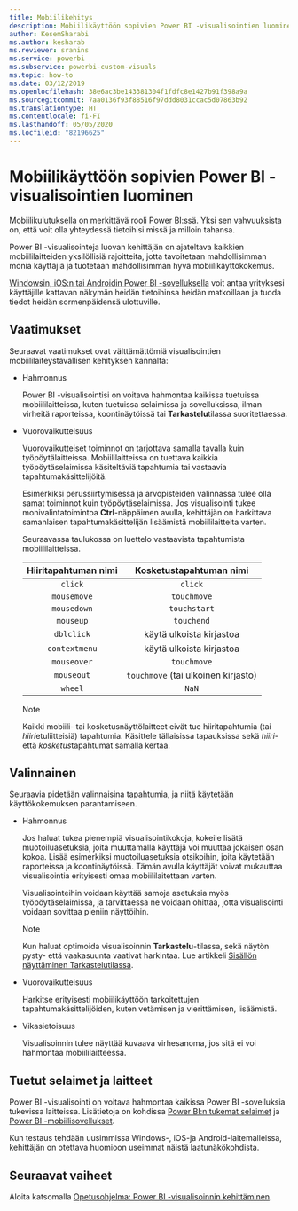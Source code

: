 ```yaml
---
title: Mobiilikehitys
description: Mobiilikäyttöön sopivien Power BI -visualisointien luominen
author: KesemSharabi
ms.author: kesharab
ms.reviewer: sranins
ms.service: powerbi
ms.subservice: powerbi-custom-visuals
ms.topic: how-to
ms.date: 03/12/2019
ms.openlocfilehash: 38e6ac3be143381304f1fdfc8e1427b91f398a9a
ms.sourcegitcommit: 7aa0136f93f88516f97ddd8031ccac5d07863b92
ms.translationtype: HT
ms.contentlocale: fi-FI
ms.lasthandoff: 05/05/2020
ms.locfileid: "82196625"
---
```

# <a name="how-to-create-mobile-friendly-power-bi-visuals"></a>Mobiilikäyttöön sopivien Power BI -visualisointien luominen
Mobiilikulutuksella on merkittävä rooli Power BI:ssä. Yksi sen vahvuuksista on, että voit olla yhteydessä tietoihisi missä ja milloin tahansa.

Power BI -visualisointeja luovan kehittäjän on ajateltava kaikkien mobiililaitteiden yksilöllisiä rajoitteita, jotta tavoitetaan mahdollisimman monia käyttäjiä ja tuotetaan mahdollisimman hyvä mobiilikäyttökokemus.

[Windowsin, iOS:n tai Androidin Power BI -sovelluksella](/power-bi/consumer/mobile/mobile-apps-for-mobile-devices) voit antaa yrityksesi käyttäjille kattavan näkymän heidän tietoihinsa heidän matkoillaan ja tuoda tiedot heidän sormenpäidensä ulottuville.

## <a name="requirements"></a>Vaatimukset

Seuraavat vaatimukset ovat välttämättömiä visualisointien mobiililaiteystävällisen kehityksen kannalta:

- Hahmonnus

  Power BI -visualisointisi on voitava hahmontaa kaikissa tuetuissa mobiililaitteissa, kuten tuetuissa selaimissa ja sovelluksissa, ilman virheitä raporteissa, koontinäytöissä tai **Tarkastelu**tilassa suoritettaessa. 

- Vuorovaikutteisuus

  Vuorovaikutteiset toiminnot on tarjottava samalla tavalla kuin työpöytälaitteissa. Mobiililaitteissa on tuettava kaikkia työpöytäselaimissa käsiteltäviä tapahtumia tai vastaavia tapahtumakäsittelijöitä.
  
  Esimerkiksi perussiirtymisessä ja arvopisteiden valinnassa tulee olla samat toiminnot kuin työpöytäselaimissa. Jos visualisointi tukee monivalintatoimintoa **Ctrl**-näppäimen avulla, kehittäjän on harkittava samanlaisen tapahtumakäsittelijän lisäämistä mobiililaitteita varten.

  Seuraavassa taulukossa on luettelo vastaavista tapahtumista mobiililaitteissa.

  | Hiiritapahtuman nimi | Kosketustapahtuman nimi |
  |:----------------:|:----------------:|
  | `click` | `click` |
  | `mousemove` | `touchmove` |
  | `mousedown` | `touchstart` |
  | `mouseup` | `touchend` |
  | `dblclick` | käytä ulkoista kirjastoa |
  | `contextmenu` | käytä ulkoista kirjastoa |
  | `mouseover` | `touchmove` |
  | `mouseout` | `touchmove` (tai ulkoinen kirjasto) |
  | `wheel` | `NaN` |

  > [!NOTE]
  > Kaikki mobiili- tai kosketusnäyttölaitteet eivät tue hiiritapahtumia (tai *hiiri*etuliitteisiä) tapahtumia. Käsittele tällaisissa tapauksissa sekä *hiiri*- että *kosketus*tapahtumat samalla kertaa.

## <a name="optional"></a>Valinnainen
Seuraavia pidetään valinnaisina tapahtumia, ja niitä käytetään käyttökokemuksen parantamiseen.

- Hahmonnus

  Jos haluat tukea pienempiä visualisointikokoja, kokeile lisätä muotoiluasetuksia, joita muuttamalla käyttäjä voi muuttaa jokaisen osan kokoa. Lisää esimerkiksi muotoiluasetuksia otsikoihin, joita käytetään raporteissa ja koontinäytöissä. Tämän avulla käyttäjät voivat mukauttaa visualisointia erityisesti omaa mobiililaitettaan varten.
  
  Visualisointeihin voidaan käyttää samoja asetuksia myös työpöytäselaimissa, ja tarvittaessa ne voidaan ohittaa, jotta visualisointi voidaan sovittaa pieniin näyttöihin.

  > [!NOTE]
  > Kun haluat optimoida visualisoinnin **Tarkastelu**-tilassa, sekä näytön pysty- että vaakasuunta vaativat harkintaa. Lue artikkeli [Sisällön näyttäminen Tarkastelutilassa](/power-bi/consumer/end-user-focus).

- Vuorovaikutteisuus

  Harkitse erityisesti mobiilikäyttöön tarkoitettujen tapahtumakäsittelijöiden, kuten vetämisen ja vierittämisen, lisäämistä.

- Vikasietoisuus

  Visualisoinnin tulee näyttää kuvaava virhesanoma, jos sitä ei voi hahmontaa mobiililaitteessa.

## <a name="supported-browsers-and-devices"></a>Tuetut selaimet ja laitteet
Power BI -visualisointi on voitava hahmontaa kaikissa Power BI -sovelluksia tukevissa laitteissa. Lisätietoja on kohdissa [Power BI:n tukemat selaimet](/power-bi/power-bi-browsers) ja [Power BI -mobiilisovellukset](/power-bi/consumer/mobile/mobile-apps-for-mobile-devices).

Kun testaus tehdään uusimmissa Windows-, iOS-ja Android-laitemalleissa, kehittäjän on otettava huomioon useimmat näistä laatunäkökohdista.

## <a name="next-steps"></a>Seuraavat vaiheet
Aloita katsomalla [Opetusohjelma: Power BI -visualisoinnin kehittäminen](/power-bi/developer/visuals/custom-visual-develop-tutorial).
